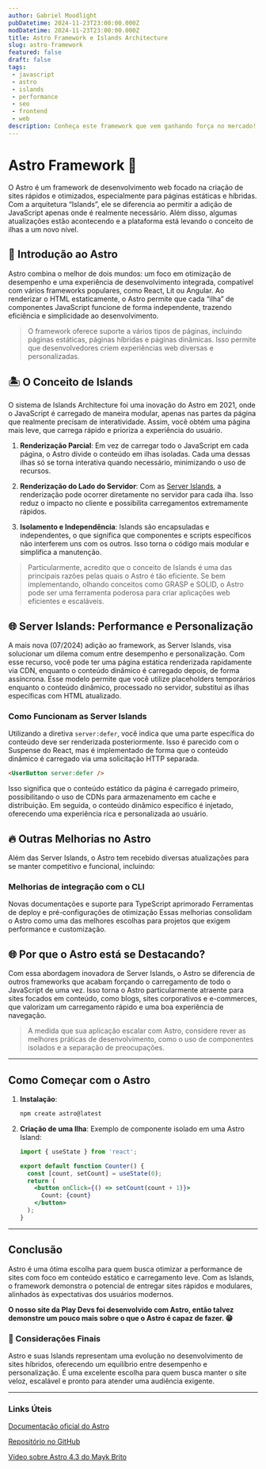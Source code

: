 ```yaml
---
author: Gabriel Moodlight
pubDatetime: 2024-11-23T23:00:00.000Z
modDatetime: 2024-11-23T23:00:00.000Z
title: Astro Framework e Islands Architecture
slug: astro-framework
featured: false
draft: false
tags:
 - javascript
 - astro
 - islands
 - performance
 - seo
 - frontend
 - web
description: Conheça este framework que vem ganhando força no mercado!
---
```


# Astro Framework 🌌

O Astro é um framework de desenvolvimento web focado na criação de sites rápidos e otimizados, especialmente para páginas estáticas e híbridas. Com a arquitetura “Islands”, ele se diferencia ao permitir a adição de JavaScript apenas onde é realmente necessário. Além disso, algumas atualizações estão acontecendo e a plataforma está levando o conceito de ilhas a um novo nível.

## 🚀 Introdução ao Astro
Astro combina o melhor de dois mundos: um foco em otimização de desempenho e uma experiência de desenvolvimento integrada, compatível com vários frameworks populares, como React, Lit ou Angular. Ao renderizar o HTML estaticamente, o Astro permite que cada “ilha” de componentes JavaScript funcione de forma independente, trazendo eficiência e simplicidade ao desenvolvimento.

> O framework oferece suporte a vários tipos de páginas, incluindo páginas estáticas, páginas híbridas e páginas dinâmicas. Isso permite que desenvolvedores criem experiências web diversas e personalizadas.

## 🏝️ O Conceito de Islands
O sistema de Islands Architecture foi uma inovação do Astro em 2021, onde o JavaScript é carregado de maneira modular, apenas nas partes da página que realmente precisam de interatividade. Assim, você obtém uma página mais leve, que carrega rápido e prioriza a experiência do usuário.

1. **Renderização Parcial**: Em vez de carregar todo o JavaScript em cada página, o Astro divide o conteúdo em ilhas isoladas. Cada uma dessas ilhas só se torna interativa quando necessário, minimizando o uso de recursos.

2. **Renderização do Lado do Servidor**: Com as [Server Islands](#-server-islands-performance-e-personalização), a renderização pode ocorrer diretamente no servidor para cada ilha. Isso reduz o impacto no cliente e possibilita carregamentos extremamente rápidos.

3. **Isolamento e Independência**: Islands são encapsuladas e independentes, o que significa que componentes e scripts específicos não interferem uns com os outros. Isso torna o código mais modular e simplifica a manutenção.

> Particularmente, acredito que o conceito de Islands é uma das principais razões pelas quais o Astro é tão eficiente. Se bem implementando, olhando conceitos como GRASP e SOLID, o Astro pode ser uma ferramenta poderosa para criar aplicações web eficientes e escaláveis.

## 🌐 Server Islands: Performance e Personalização
A mais nova (07/2024) adição ao framework, as Server Islands, visa solucionar um dilema comum entre desempenho e personalização. Com esse recurso, você pode ter uma página estática renderizada rapidamente via CDN, enquanto o conteúdo dinâmico é carregado depois, de forma assíncrona. Esse modelo permite que você utilize placeholders temporários enquanto o conteúdo dinâmico, processado no servidor, substitui as ilhas específicas com HTML atualizado.

### Como Funcionam as Server Islands
Utilizando a diretiva `server:defer`, você indica que uma parte específica do conteúdo deve ser renderizada posteriormente. Isso é parecido com o Suspense do React, mas é implementado de forma que o conteúdo dinâmico é carregado via uma solicitação HTTP separada.

```html
<UserButton server:defer />
```
Isso significa que o conteúdo estático da página é carregado primeiro, possibilitando o uso de CDNs para armazenamento em cache e distribuição. Em seguida, o conteúdo dinâmico específico é injetado, oferecendo uma experiência rica e personalizada ao usuário.

## 🔥 Outras Melhorias no Astro
Além das Server Islands, o Astro tem recebido diversas atualizações para se manter competitivo e funcional, incluindo:

### Melhorias de integração com o CLI
Novas documentações e suporte para TypeScript aprimorado
Ferramentas de deploy e pré-configurações de otimização
Essas melhorias consolidam o Astro como uma das melhores escolhas para projetos que exigem performance e customização.

## 🌐 **Por que o Astro está se Destacando?**

Com essa abordagem inovadora de Server Islands, o Astro se diferencia de outros frameworks que acabam forçando o carregamento de todo o JavaScript de uma vez. Isso torna o Astro particularmente atraente para sites focados em conteúdo, como blogs, sites corporativos e e-commerces, que valorizam um carregamento rápido e uma boa experiência de navegação.

> A medida que sua aplicação escalar com Astro, considere rever as melhores práticas de desenvolvimento, como o uso de componentes isolados e a separação de preocupações.

---

## Como Começar com o Astro

1. **Instalação**:
    ```bash
    npm create astro@latest
    ```

2. **Criação de uma Ilha**: Exemplo de componente isolado em uma Astro Island:
    ```jsx
    import { useState } from 'react';

    export default function Counter() {
      const [count, setCount] = useState(0);
      return (
        <button onClick={() => setCount(count + 1)}>
          Count: {count}
        </button>
      );
    }
    ```

---

## Conclusão

Astro é uma ótima escolha para quem busca otimizar a performance de sites com foco em conteúdo estático e carregamento leve. Com as Islands, o framework demonstra o potencial de entregar sites rápidos e modulares, alinhados às expectativas dos usuários modernos.

**O nosso site da Play Devs foi desenvolvido com Astro, então talvez demonstre um pouco mais sobre o que o Astro é capaz de fazer. 😁**

### 🚧 Considerações Finais
Astro e suas Islands representam uma evolução no desenvolvimento de sites híbridos, oferecendo um equilíbrio entre desempenho e personalização. É uma excelente escolha para quem busca manter o site veloz, escalável e pronto para atender uma audiência exigente.

---

### Links Úteis

<a href="https://docs.astro.build" target="_blank">Documentação oficial do Astro</a>

<a href="https://github.com/withastro/astro" target="_blank">Repositório no GitHub</a>

<a href="https://www.youtube.com/watch?v=PIYtiQS5on0" target="_blank">Vídeo sobre Astro 4.3 do Mayk Brito</a>

